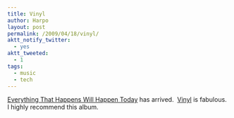 ```yaml
---
title: Vinyl
author: Harpo
layout: post
permalink: /2009/04/18/vinyl/
aktt_notify_twitter:
  - yes
aktt_tweeted:
  - 1
tags:
  - music
  - tech
---
```

<a href="http://everythingthathappens.com/" target="_blank">Everything That Happens Will Happen Today</a> has arrived.  <a href="http://en.wikipedia.org/wiki/Vinyl_record" target="_blank">Vinyl</a> is fabulous.  I highly recommend this album.